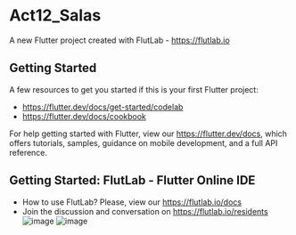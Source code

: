 # Act12_Salas

A new Flutter project created with FlutLab - https://flutlab.io

## Getting Started

A few resources to get you started if this is your first Flutter project:

- https://flutter.dev/docs/get-started/codelab
- https://flutter.dev/docs/cookbook

For help getting started with Flutter, view our
https://flutter.dev/docs, which offers tutorials,
samples, guidance on mobile development, and a full API reference.

## Getting Started: FlutLab - Flutter Online IDE

- How to use FlutLab? Please, view our https://flutlab.io/docs
- Join the discussion and conversation on https://flutlab.io/residents
![image](https://github.com/estrellapopo123/Act12_SALAS/assets/144378353/876ed3ec-11bb-4d5e-b472-2c0c80ad9288)
![image](https://github.com/estrellapopo123/Act12_SALAS/assets/144378353/4ae79192-8e65-4be5-94f4-f4cb985bbf1c)
